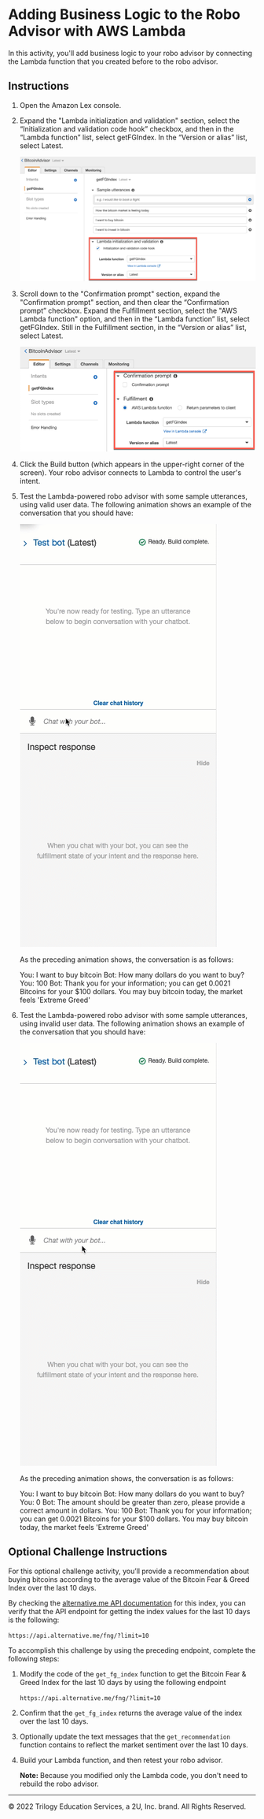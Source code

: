 # Adding Business Logic to the Robo Advisor with AWS Lambda

In this activity, you'll add business logic to your robo advisor by connecting the Lambda function that you created before to the robo advisor.

## Instructions

1. Open the Amazon Lex console.

2. Expand the "Lambda initialization and validation" section, select the “Initialization and validation code hook” checkbox, and then in the “Lambda function” list, select getFGIndex. In the “Version or alias” list, select Latest.

    ![“”](Images/15-2-enabling-lambda-validation.png)

3. Scroll down to the "Confirmation prompt" section, expand the "Confirmation prompt" section, and then clear the “Confirmation prompt” checkbox. Expand the Fulfillment section, select the "AWS Lambda function" option, and then in the “Lambda function” list, select getFGIndex. Still in the Fulfillment section, in the “Version or alias” list, select Latest.

    ![“An image displaying various menu options for building the Bitcoin Advisor in Lambda.”](Images/15-2-setting-lambda-fulfillment.png)

4. Click the Build button (which appears in the upper-right corner of the screen). Your robo advisor connects to Lambda to control the user's intent.

5. Test the Lambda-powered robo advisor with some sample utterances, using valid user data. The following animation shows an example of the conversation that you should have:

    ![An animation depicts the conversation with valid data.](Images/15-2-bot-test-correct.gif)

    As the preceding animation shows, the conversation is as follows:

    You: I want to buy bitcoin
    Bot: How many dollars do you want to buy?
    You: 100
    Bot: Thank you for your information; you can get 0.0021 Bitcoins for your $100 dollars. You may buy bitcoin today, the market feels 'Extreme Greed'

6. Test the Lambda-powered robo advisor with some sample utterances, using invalid user data. The following animation shows an example of the conversation that you should have:

    ![An animation depicts the conversation with invalid data.](Images/15-2-bot-test-incorrect.gif)

    As the preceding animation shows, the conversation is as follows:

    You: I want to buy bitcoin
    Bot: How many dollars do you want to buy?
    You: 0
    Bot: The amount should be greater than zero, please provide a correct amount in dollars.
    You: 100
    Bot: Thank you for your information; you can get 0.0021 Bitcoins for your $100 dollars. You may buy bitcoin today, the market feels 'Extreme Greed'

## Optional Challenge Instructions

For this optional challenge activity, you’ll provide a recommendation about buying bitcoins according to the average value of the Bitcoin Fear & Greed Index over the last 10 days.

By checking the [alternative.me API documentation](https://alternative.me/crypto/fear-and-greed-index/#api) for this index, you can verify that the API endpoint for getting the index values for the last 10 days is the following:

`https://api.alternative.me/fng/?limit=10`

To accomplish this challenge by using the preceding endpoint, complete the following steps:

1. Modify the code of the `get_fg_index` function to get the Bitcoin Fear & Greed Index for the last 10 days by using the following endpoint

    `https://api.alternative.me/fng/?limit=10`

2. Confirm that the `get_fg_index` returns the average value of the index over the last 10 days.

3. Optionally update the text messages that the `get_recommendation` function contains to reflect the market sentiment over the last 10 days.

4. Build your Lambda function, and then retest your robo advisor.

    **Note:** Because you modified only the Lambda code, you don't need to rebuild the robo advisor.

---

© 2022 Trilogy Education Services, a 2U, Inc. brand. All Rights Reserved.